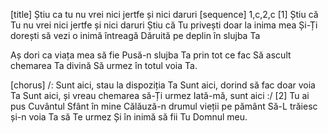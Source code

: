 [title] Știu ca tu nu vrei nici jertfe și nici daruri
[sequence] 1,c,2,c
[1]
Știu că Tu nu vrei nici jertfe și nici daruri
Știu că Tu privești doar la inima mea
Și-Ți dorești să vezi o inimă întreagă
Dăruită pe deplin în slujba Ta

Aș dori ca viața mea să fie
Pusă-n slujba Ta prin tot ce fac
Să ascult chemarea Ta divină
Să urmez în totul voia Ta.

[chorus]
/: Sunt aici, stau la dispoziția Ta
Sunt aici, dorind să fac doar voia Ta
Sunt aici, și vreau chemarea să-Ți urmez
Iată-mă, sunt aici :/
[2]
Tu ai pus Cuvântul Sfânt în mine
Călăuză-n drumul vieții pe pământ
Să-L trăiesc și-n voia Ta să Te urmez
Și în inimă să fii Tu Domnul meu.


